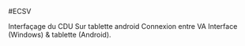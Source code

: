 #ECSV

Interfaçage du CDU Sur tablette android 
Connexion entre VA Interface (Windows) & tablette (Android).
